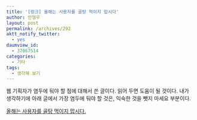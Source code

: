 ```yaml
---
title: '[링크] 올해는 사용자를 골탕 먹이지 맙시다'
author: 안형우
layout: post
permalink: /archives/292
aktt_notify_twitter:
  - yes
daumview_id:
  - 37067514
categories:
  - 기타
tags:
  - 생각해 보기
---
```

웹 기획자가 염두에 둬야 할 점에 대해서 쓴 글이다. 읽어 두면 도움이 될 것이다. 내가 생각하기에 아래 글에서 가장 염두에 둬야 할 것은, 익숙한 것을 뺏지 마세요 부분이다.

<a target="_blank" href="http://channy.creation.net/blog/775">올해는 사용자를 골탕 먹이지 맙시다.</a>